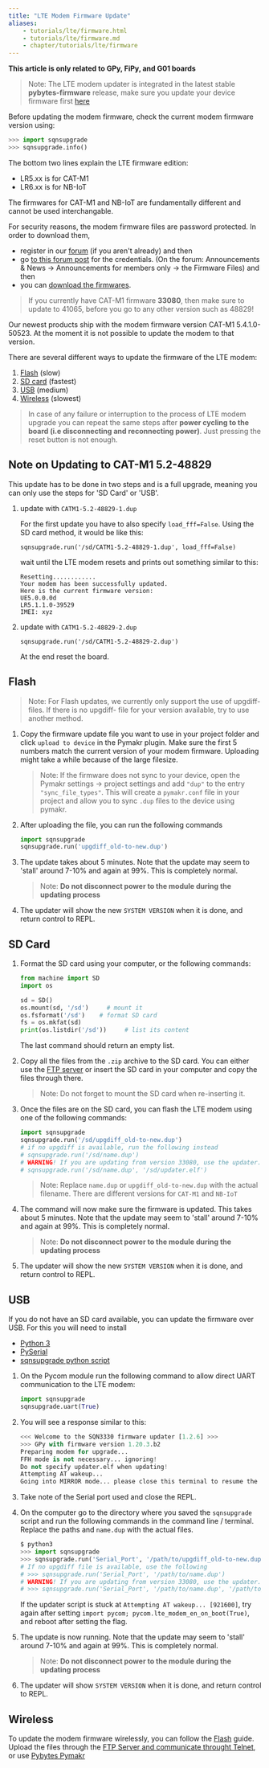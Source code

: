 ```yaml
---
title: "LTE Modem Firmware Update"
aliases:
    - tutorials/lte/firmware.html
    - tutorials/lte/firmware.md
    - chapter/tutorials/lte/firmware
---
```


**This article is only related to GPy, FiPy, and G01 boards**

>Note: The LTE modem updater is integrated in the latest stable **pybytes-firmware** release, make sure you update your device firmware first [here](/updatefirmware/device/)

Before updating the modem firmware, check the current modem firmware version using:
```python
>>> import sqnsupgrade
>>> sqnsupgrade.info()
```
The bottom two lines explain the LTE firmware edition:

* LR5.xx is for CAT-M1
* LR6.xx is for NB-IoT

The firmwares for CAT-M1 and NB-IoT are fundamentally different and cannot be used interchangable. 

For security reasons, the modem firmware files are password protected. In order to download them, 

* register in our [forum](https://forum.pycom.io) (if you aren't already) and then 
* go [to this forum post](https://forum.pycom.io/topic/4020/firmware-files-for-sequans-lte-modem-now-are-secured) for the credentials. (On the forum: Announcements & News &rarr; Announcements for members only &rarr; the Firmware Files) and then
* you can [download the firmwares](https://software.pycom.io/downloads/sequans2.html).

>If you currently have CAT-M1 firmware **33080**, then make sure to update to 41065, before you go to any other version such as 48829!

Our newest products ship with the modem firmware version CAT-M1 5.4.1.0-50523. At the moment it is not possible to update the modem to that version.

There are several different ways to update the firmware of the LTE modem:
1. [Flash](#flash) (slow)
1. [SD card](#sd-card) (fastest)
1. [USB](#usb) (medium)
1. [Wireless](#wireless) (slowest)

>In case of any failure or interruption to the process of LTE modem upgrade you can repeat the same steps after **power cycling to the board (i.e disconnecting and reconnecting power)**. Just pressing the reset button is not enough.



## Note on Updating to CAT-M1 5.2-48829

This update has to be done in two steps and is a full upgrade, meaning you can only use the steps for 'SD Card' or 'USB'.
1. update with `CATM1-5.2-48829-1.dup`
    
    For the first update you have to also specify `load_fff=False`. Using the SD card method, it would be like this:

    ```
    sqnsupgrade.run('/sd/CATM1-5.2-48829-1.dup', load_fff=False)
    ```


    wait until the LTE modem resets and prints out something similar to this:

    ```
    Resetting............
    Your modem has been successfully updated.
    Here is the current firmware version:
    UE5.0.0.0d
    LR5.1.1.0-39529
    IMEI: xyz
    ```
2. update with `CATM1-5.2-48829-2.dup`

    ```
    sqnsupgrade.run('/sd/CATM1-5.2-48829-2.dup')
    ```
    At the end reset the board.

## Flash

>Note: For Flash updates, we currently only support the use of upgdiff- files. If there is no upgdiff- file for your version available, try to use another method. 

1. Copy the firmware update file you want to use in your project folder and click `upload to device` in the Pymakr plugin. Make sure the first 5 numbers match the current version of your modem firmware. Uploading might take a while because of the large filesize.
    > Note: If the firmware does not sync to your device, open the Pymakr settings &rarr; project settings and add `"dup"` to the entry `"sync_file_types"`. This will create a `pymakr.conf` file in your project and allow you to sync `.dup` files to the device using pymakr.
2. After uploading the file, you can run the following commands
    ```python
    import sqnsupgrade
    sqnsupgrade.run('upgdiff_old-to-new.dup')
    ```
3. The update takes about 5 minutes. Note that the update may seem to 'stall' around 7-10% and again at 99%. This is completely normal. 
    >Note: **Do not disconnect power to the module during the updating process**
4. The updater will show the new `SYSTEM VERSION` when it is done, and return control to REPL.

## SD Card

1. Format the SD card using your computer, or the following commands:
    ```python
    from machine import SD
    import os

    sd = SD()
    os.mount(sd, '/sd')     # mount it
    os.fsformat('/sd')    # format SD card
    fs = os.mkfat(sd)
    print(os.listdir('/sd'))     # list its content
    ```
    The last command should return an empty list.

2. Copy all the files from the `.zip` archive to the SD card. You can either use the [FTP server](gettingstarted/programming/ftp/) or insert the SD card in your computer and copy the files through there. 
    >Note: Do not forget to mount the SD card when re-inserting it.

3. Once the files are on the SD card, you can flash the LTE modem using one of the following commands:
    ```python
    import sqnsupgrade
    sqnsupgrade.run('/sd/upgdiff_old-to-new.dup')
    # if no upgdiff is available, run the following instead
    # sqnsupgrade.run('/sd/name.dup')
    # WARNING! If you are updating from version 33080, use the updater.elf file as well, this is not needed for the upgdiff file.
    # sqnsupgrade.run('/sd/name.dup', '/sd/updater.elf')

    ```
    >Note: Replace `name.dup` or `upgdiff_old-to-new.dup` with the actual filename. There are different versions for `CAT-M1`  and `NB-IoT`

4. The command will now make sure the firmware is updated. This takes about 5 minutes. Note that the update may seem to 'stall' around 7-10% and again at 99%. This is completely normal. 
    >Note: **Do not disconnect power to the module during the updating process**
5. The updater will show the new `SYSTEM VERSION` when it is done, and return control to REPL.


## USB
If you do not have an SD card available, you can update the firmware over USB. For this you will need to install 

* [Python 3](https://www.python.org/downloads)
* [PySerial](https://pythonhosted.org/pyserial/pyserial.html#installation)
* [sqnsupgrade python script](https://github.com/pycom/pycom-libraries/tree/master/lib/sqnsupgrade)

1. On the Pycom module run the following command to allow direct UART communication to the LTE modem:
    ```python
    import sqnsupgrade
    sqnsupgrade.uart(True)
    ```
1. You will see a response similar to this:
    ```python
    <<< Welcome to the SQN3330 firmware updater [1.2.6] >>>
    >>> GPy with firmware version 1.20.3.b2
    Preparing modem for upgrade...
    FFH mode is not necessary... ignoring!
    Do not specify updater.elf when updating!
    Attempting AT wakeup...
    Going into MIRROR mode... please close this terminal to resume the upgrade via UART
    ```
1. Take note of the Serial port used and close the REPL.

1. On the computer go to the directory where you saved the `sqnsupgrade` script and run the following commands in the command line / terminal. Replace the paths and `name.dup` with the actual files. 
    ```python
    $ python3
    >>> import sqnsupgrade
    >>> sqnsupgrade.run('Serial_Port', '/path/to/upgdiff_old-to-new.dup')
    # If no upgdiff file is available, use the following
    # >>> sqnsupgrade.run('Serial_Port', '/path/to/name.dup')
    # WARNING! If you are updating from version 33080, use the updater.elf file as well, this is not needed for the upgdiff file
    # >>> sqnsupgrade.run('Serial_Port', '/path/to/name.dup', '/path/to/updater.elf')
    ```
    If the updater script is stuck at `Attempting AT wakeup... [921600]`, try again after setting `import pycom; pycom.lte_modem_en_on_boot(True)`, and reboot after setting the flag.

1. The update is now running. Note that the update may seem to 'stall' around 7-10% and again at 99%. This is completely normal. 
    >Note: **Do not disconnect power to the module during the updating process**
1.  The updater will show `SYSTEM VERSION` when it is done, and return control to REPL.


## Wireless

To update the modem firmware wirelessly, you can follow the [Flash](/updatefirmware/ltemodem/#flash) guide. Upload the files through the [FTP Server and communicate throught Telnet](/gettingstarted/programming/ftp/), or use [Pybytes Pymakr](https://pybytes.pycom.io/pymakr)


<!--
# Old content


Please also use the file upgdiff_33080-to-39529.dup (1.2M) from the archive.

    ```python
    import sqnsupgrade
    sqnsupgrade.run('upgdiff_33080-to-39529.dup', 'updater.elf')
    ```

We are using `CATM1-39529.zip` and `NB1-37781.zip` as examples in this tutorial.

After unpacking the zip archive, you will find each firmware packages contains two files, one being the firmware file (e.g. `CATM1-39529.dup` or `NB1-37781.dup`) and the `updater.elf` file, which is required when using the "recovery" firmware update method or if a previous upgrade failed and the modem is in recovery mode.

Please note that the `updater.elf` file is only around 300K so you can also store it inside the flash file system of the module. The firmware dup files will NOT fit into the available `/flash` file system on the module, so you either need to use an SD card or upload it directly from your computer.

>To upgrade from the previous CAT-M1 firmware 38638 you can simply upload the upgdiff_38638-to-39529.dup file (452K) from the CATM1-39529.zip archive into the /flash directory on your module and run:
```python
import sqnsupgrade
sqnsupgrade.run('upgdiff_38638-to-39529.dup')
```
If you are updating the Sequans firmware on your module for the first time, please use instead the file upgdiff_33080-to-39529.dup (1.2M) from the same archive.
Similar upgrade packages are available for the NB-IoT firmwares.


## Via SD card

To transfer the firmware files onto the SD card you have two options:

1. Format your SD card as with the FAT file system and then copy the files onto the card using your computer
2. Make sure your SD card has an MBR and a single primary partition, the format it directly on the module, mount it and transfer the firmware files onto the SD card using FTP. Please ensure the transfer is successful and that each file on the module has the same size as the original file on your PC.

```python

from machine import SD

sd = SD()
os.fsformat('/sd')    # format SD card
from machine import SD
sd = SD()
fs = os.mkfat(sd)
os.mount(fs, '/sd')     # mount it
os.listdir('/sd')      # list its content
```

Once you copied/uploaded the firmware files on to the SD card you can flash the LTE modem using the following command:

To flash the CAT-M1 firmware onto your device using the recovery method:

```python

import sqnsupgrade
sqnsupgrade.run('/sd/CATM1-39529.dup', '/sd/updater.elf')
```

To flash the NB-IoT firmware onto your device using the recovery method:

```python

import sqnsupgrade
sqnsupgrade.run('/sd/NB1-37781.dup', '/sd/updater.elf')
```

Please note you can directly flash the desired firmware onto your module, it is not necessary to upgrade to the latest CAT-M1 firmware before switching to NB-IoT.

If you have already mounted the SD card, please use the path you used when mounting it. Otherwise, if an absolute path other than `/flash` is specified, the script will automatically mount the SD card using the path specified.

Once update is finished successfully you will have a summary of new updated versions. The full output from the upgrade will looks similar to this:

```text
<<< Welcome to the SQN3330 firmware updater >>>
Attempting AT wakeup...
Starting STP (DO NOT DISCONNECT POWER!!!)
Session opened: version 1, max transfer 8192 bytes
Sending 54854 bytes: [########################################] 100%
Bootrom updated successfully, switching to upgrade mode
Attempting AT auto-negotiation...
Session opened: version 1, max transfer 2048 bytes
Sending 306076 bytes: [########################################] 100%
Attempting AT wakeup...
Upgrader loaded successfully, modem is in upgrade mode
Attempting AT wakeup...
Starting STP ON_THE_FLY
Session opened: version 1, max transfer 8192 bytes
Sending 5996938 bytes: [########################################] 100%
Code download done, returning to user mode
Resetting (DO NOT DISCONNECT POWER!!!)................
Upgrade completed!
Here's the current firmware version:

SYSTEM VERSION
==============
  FIRMWARE VERSION
    Bootloader0  : 5.1.1.0 [33080]
    Bootloader1  : 5.1.1.0 [38638]
    Bootloader2* : 5.1.1.0 [38638]
    NV Info      : 1.1,0,0
    Software     : 5.1.1.0 [38638] by robot-soft at 2018-08-20 09:51:46
    UE           : 5.0.0.0d
  COMPONENTS
    ZSP0         : 1.0.99-13604
    ZSP1         : 1.0.99-12341
```

{{% hint style="info" %}}
Please note that the firmware update may seem to "stall" around 7-10% and again at 99%. This is not an indication of a failure but the fact that the modem has to do some tasks during and the updater will wait for these tasks to be completed. Unless the upgrade process is hanging for more than 5 minutes, **do not interrupt the process** as you will have to start again if you don't finish it. It may also take several minutes for the updater to load before responding to the AT wakeup command.
{{% /hint %}}

After you have updated your modem once using the recovery method, you can now flash your modem again using just the `CATM1-38638.dup` or `NB1-37781.dup` file without specifying the `updater.elf` file. However, should the upgrade fail, your modem may end up in recovery mode and you will need the `updater.elf` file again. The updater will check for this and prompt you if using the `updater.elf` file is necessary.

Example output using just the firmware file:

```text
<<< Welcome to the SQN3330 firmware updater >>>
Attempting AT wakeup...

Starting STP ON_THE_FLY
Session opened: version 1, max transfer 8192 bytes
Sending 5996938 bytes: [########################################] 100%
Code download done, returning to user mode
Resetting (DO NOT DISCONNECT POWER!!!)............................................................................
Upgrade completed!
Here's the current firmware version:

SYSTEM VERSION
==============
  FIRMWARE VERSION
    Bootloader0  : 5.1.1.0 [33080]
    Bootloader1* : 5.1.1.0 [38638]
    Bootloader2  : 5.1.1.0 [38638]
    NV Info      : 1.1,0,0
    Software     : 5.1.1.0 [38638] by robot-soft at 2018-08-20 09:51:46
    UE           : 5.0.0.0d
  COMPONENTS
    ZSP0         : 1.0.99-13604
    ZSP1         : 1.0.99-12341
```

## Via UART Serial Interface

If you can't use an SD card to hold the firmware images, you can use the existing UART interface you have with the board to load these firmware files from your Computer.

You will need the following software installed on your computer:

1. [Python 3](https://www.python.org/downloads), if it's not directly available through your OS distributor
2. [PySerial](https://pythonhosted.org/pyserial/pyserial.html#installation)

You will also need to download the following Python scripts: [https://github.com/pycom/pycom-libraries/tree/master/lib/sqnsupgrade](https://github.com/pycom/pycom-libraries/tree/master/lib/sqnsupgrade)

**Important**: When upgrading your modem for the first time, even if you have updated it in the past with the old firmware update method, you **MUST** use the "recovery" upgrade method described below. Otherwise, you will risk breaking your module.

You can upload the `updater.elf` file to the module's flash file system rather than uploading it via UART directly to the modem, which will slightly increase the speed of the upgrade.

First, you need to prepare your modem for upgrade mode by using the following commands.

### **Commands to run on the Pycom module**

To use the recovery method:

```python

import sqnsupgrade
sqnsupgrade.uart(True)
```

To use the recovery method using the `updater.elf` file on the module**:**

```python

 import sqnsupgrade
 sqnsupgrade.uart(True,'/flash/updater.elf')
```

To use the normal method:

```python

 import sqnsupgrade
 sqnsupgrade.uart()
```

After this command is executed a message will be displayed asking you to close the port.

```text
Going into MIRROR mode... please close this terminal to resume the upgrade via UART
```

### **Commands to be run on your computer**

You must close the terminal/Atom or Visual Studio Code console to run the following commands from your computer:

Go to the directory where you saved the `sqnsupgrade` scripts and run the following commands in terminal:

When using the recovery method:

```python

$ python3
Python 3.6.5 (default, Apr 25 2018, 14:23:58)
[GCC 4.2.1 Compatible Apple LLVM 9.1.0 (clang-902.0.39.1)] on darwin
Type "help", "copyright", "credits" or "license" for more information.
>>>
>>> import sqnsupgrade
>>> sqnsupgrade.run('Serial_Port', '/path/to/CATM1-39529.dup', '/path/to/updater.elf')
```

When using the standard method (or if the `updater.elf` was loaded on the module):

```python

 $ python3
 Python 3.6.5 (default, Apr 25 2018, 14:23:58)
 [GCC 4.2.1 Compatible Apple LLVM 9.1.0 (clang-902.0.39.1)] on darwin
 Type "help", "copyright", "credits" or "license" for more information.
 >>>
 >>> import sqnsupgrade
 >>> sqnsupgrade.run('Serial_Port', '/path/to/CATM1-39529.dup')
```

Please note that the firmware update may seem to "stall" around 7-10% and again at 99%. This is not an indication of a failure but the fact that the modem has to do some tasks during and the updater will wait for these tasks to be completed. Unless the upgrade process is hanging for more than 5 minutes, **do not interrupt the process** as you will have to start again if you don't finish it. It may also take several minutes for the updater to load before responding to the AT wakeup command.

## Retrying process

In case of any failure or interruption to the process of LTE modem upgrade you can repeat the same steps **after doing a hard reset to the board (i.e disconnecting and reconnecting power), pressing the reset button is not enough.**

## Sqnsupgrade class

The latest version of the `sqnsupgrade` class has a few additional features that help with debugging or modem update.


#### sqnsupgrade.info()
     If the modem is in application mode, the current firmware version is displayed. This behaviour replaces the version() command which now is only available in uart() mode. Optional parameters are sqnsupgrade.info(verbose=False, debug=False)

#### sqnsupgrade.run(load_fff=True)
There is an optional command line load_fff for the sqnsupgrade.run() command. This is designed to be an internal flag. IMPORTANT: This should only be used when advised by Pycom Support.
-->
